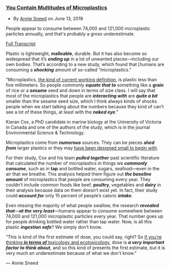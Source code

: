 ### [You Contain Multitudes of Microplastics](https://www.scientificamerican.com/podcast/episode/you-contain-multitudes-of-microplastics/)

- By [Annie Sneed](https://www.scientificamerican.com/author/annie-sneed/) on June 13, 2019

People appear to consume between 74,000 and 121,000 microplastic particles annually, and that's probably a gross underestimate.

[Full Transcript ](https://www.scientificamerican.com/podcast/episode/you-contain-multitudes-of-microplastics/#)

Plastic is lightweight, **malleable**, durable. But it has also become so widespread that it’s ***ending up*** in a lot of unwanted places—including our own bodies.  That’s according to a new study, which found that [humans are consuming a ***shocking*** amount of so-called “microplastics.”

“Microplastics, <u>the kind of current working definition</u>, is plastic less than five millimeters. So people commonly ***equate that to*** something like a **grain** of rice or a **sesame** seed and down in terms of size class. I will say that most of the microplastics that people are ***interacting with*** are ***quite a bit*** smaller than the sesame seed size, which I think always kinds of shocks people when we start talking about the numbers because they kind of can’t see a lot of these things, at least with the ***naked eye***.”

Kieran Cox, a PhD candidate in marine biology at the University of Victoria in Canada and one of the authors of the study, which is in the journal Environmental Science & Technology.

Microplastics come from ***numerous*** sources. They can be pieces ***shed from*** larger plastics or they may <u>have been designed small to begin with</u>.

For their study, Cox and his team ***pulled together*** past scientific literature that calculated the number of microplastics in things we ***commonly consume***, such as in **tap** and bottled water, sugars, seafood—even in the air that we breathe. This analysis helped them figure out ***the baseline amount*** of microplastics that people are consuming every year.  They couldn’t include common foods like beef, **poultry**, vegetables and **dairy** in their analysis because data on them doesn’t exist yet. In fact, their study could ***account for*** only 15 percent of people’s caloric ***intake***.

Even missing the majority of what people swallow, the research ***revealed that***—***at the very least***—humans appear to consume somewhere between 74,000 and 121,000 microplastic particles every year. That number goes up for people drinking bottled water rather than tap water. Now, is all this plastic ***ingestion safe***? We simply don’t know.

“This is kind of the first estimate of dose, you could say, right? So <u>if you're thinking ***in terms of*** toxicology and ecotoxicology</u>, dose is ***a very important factor to think about***, and so this kind of presents the first estimate, but it is very much an underestimate because of what we don't know.”

— Annie Sneed